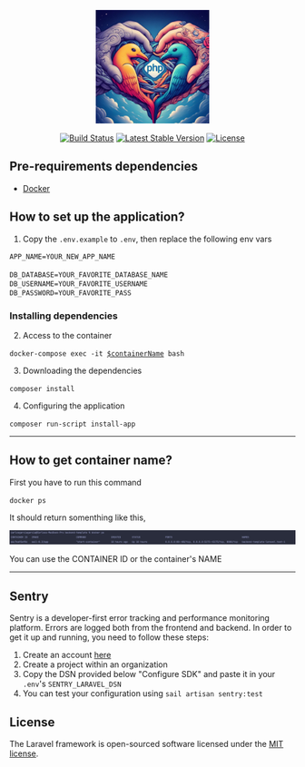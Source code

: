 <p align="center">
<img src="https://raw.githubusercontent.com/cgarciagarcia/backend-template/main/public/img/readme/loving-php.JPG" width="200" height="200" />
</p>

<p align="center">
<a href="https://github.com/laravel/framework/actions"><img src="https://github.com/laravel/framework/workflows/tests/badge.svg" alt="Build Status"></a>
<a href="https://packagist.org/packages/laravel/framework"><img src="https://img.shields.io/packagist/v/laravel/framework" alt="Latest Stable Version"></a>
<a href="https://packagist.org/packages/laravel/framework"><img src="https://img.shields.io/packagist/l/laravel/framework" alt="License"></a>
</p>

## Pre-requirements dependencies

* [Docker](https://www.docker.com/products/docker-desktop/)

## How to set up the application?

1. Copy the `.env.example` to `.env`, then replace the following env vars

```dotenv
APP_NAME=YOUR_NEW_APP_NAME

DB_DATABASE=YOUR_FAVORITE_DATABASE_NAME
DB_USERNAME=YOUR_FAVORITE_USERNAME
DB_PASSWORD=YOUR_FAVORITE_PASS
```

### Installing dependencies

2. Access to the container

<code>docker-compose exec -it [$containerName](#getContainerName) bash</code>

3. Downloading the dependencies

<code>composer install</code>

4. Configuring the application

<code>composer run-script install-app</code>


---

<h2 id="getContainerName"> How to get container name? </h2>

<p>First you have to run this command</p>

<code>docker ps</code>


<p>It should return somenthing like this,</p>

![readme-img-1.png](public%2Fimg%2Freadme%2Freadme-img-1.png)

<p>You can use the CONTAINER ID or the container's NAME</p>

---

## Sentry

Sentry is a developer-first error tracking and performance monitoring platform. Errors are logged both from the frontend
and backend. In order to get it up and running, you need to follow these steps:

1. Create an account [here](https://sentry.io)
2. Create a project within an organization
3. Copy the DSN provided below "Configure SDK" and paste it in your `.env`'s `SENTRY_LARAVEL_DSN`
4. You can test your configuration using `sail artisan sentry:test`

## License

The Laravel framework is open-sourced software licensed under the [MIT license](https://opensource.org/licenses/MIT).
